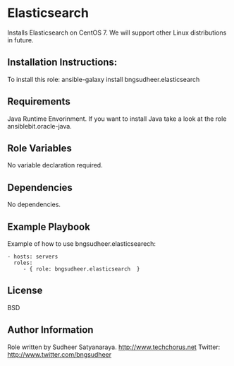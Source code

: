 Elasticsearch
=========
Installs Elasticsearch on CentOS 7. We will support other Linux distributions in future.

Installation Instructions:
------------

To install this role:
ansible-galaxy install bngsudheer.elasticsearch

Requirements
------------

Java Runtime Envorinment. If you want to install Java take a look at the role ansiblebit.oracle-java.

Role Variables
--------------

No variable declaration required.

Dependencies
------------

No dependencies.

Example Playbook
----------------

Example of how to use bngsudheer.elasticsearech:

    - hosts: servers
      roles:
         - { role: bngsudheer.elasticsearch  }

License
-------

BSD

Author Information
------------------
Role written by Sudheer Satyanaraya. http://www.techchorus.net
Twitter: http://www.twitter.com/bngsudheer

